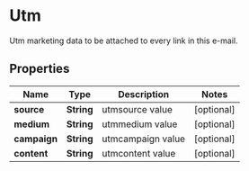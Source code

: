 

# Utm

Utm marketing data to be attached to every link in this e-mail.

## Properties

Name | Type | Description | Notes
------------ | ------------- | ------------- | -------------
**source** | **String** | utmsource value |  [optional]
**medium** | **String** | utmmedium value |  [optional]
**campaign** | **String** | utmcampaign value |  [optional]
**content** | **String** | utmcontent value |  [optional]



